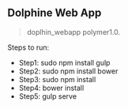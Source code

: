 
## Dolphine Web App

> doplhin_webapp polymer1.0.


Steps to run:

* Step1:  sudo npm install gulp
* Step2: sudo npm install bower
* Step3: sudo npm install
* Step4:      bower install
* Step5: gulp serve

